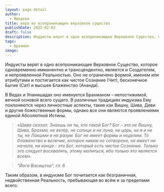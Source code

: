 ```yaml
---
layout: page-detail
author:
  - Яшодеви
title: вера во всепроникающее верховное существо
publishDate: 2025-02-03
draft: false
description: Индуисты верят в одно всепроникающее Верховное Существо, которое одновременно имманентно и трансцендентно, является и Создателем, и непроявленной Реальностью. Оно не ограничено формой, именем или атрибутами и постигается как чистое Сознание (Чит), бесконечное Бытие (Сат) и высшее Блаженство (Ананда).
tags:
  - брахман
image:
---
```

Индуисты верят в одно всепроникающее Верховное Существо, которое одновременно имманентно и трансцендентно, является и Создателем, и непроявленной Реальностью. Оно не ограничено формой, именем или атрибутами и постигается как чистое Сознание (Чит), бесконечное Бытие (Сат) и высшее Блаженство (Ананда).

В Ведах и Упанишадах оно именуется Брахманом – непостижимой, вечной основой всего сущего. В различных традициях индуизма Ему поклоняются через личностные аспекты, такие как Вишну, Шива, Деви и другие божественные формы, однако все они являются проявлениями единой Абсолютной Истины.

>*«Шива сказал: Знаешь ли ты, кто такой Бог? Бог - это не Вишну, Шива, Брахма, не ветер, не солнце и не луна, не царь, не я и не ты, не Лакшми и не разум. Бог не имеет формы и неделим. То блаженство и величие, которое никем не сотворено, не имеет ни начала, ни конца - это Бог, который есть чистое Сознание. Только это следует восхвалять, этому молиться, ибо только это является всем».*

>*"Йога Васиштха", гл. 6*

Таким образом, в индуизме Бог почитается как безграничная, недвойственная Реальность, пребывающая во всём и за пределами всего.